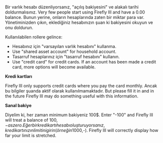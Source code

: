 Bir varlık hesabı düzenliyorsanız, "açılış bakiyesini" ve alakalı tarihi doldurmalısınız. Very few people start using Firefly III and have a 0.00 balance. Bunun yerine, onların hesaplarında zaten bir miktar para var. Yönetiminizden çıkın, eklediğiniz hesabınızın şuan ki bakiyesini okuyun ve onu doldurun.

Kullanılabilen rollere gelince:

- Hesabınız için "varsayılan varlık hesabını" kullanma.
- Use "shared asset account" for household account.
- Tasarruf hesaplarınız için "tasarruf hesabını" kullanın.
- Use "credit card" for credit cards. If an account has been made a credit card, more options will become available.

**Kredi kartları**

Firefly III only supports credit cards where you pay the card monthly. Ancak bu bilgiler şuanda aktif olarak kullanılmamaktadır. But please fill it in and in the future Firefly III may do something useful with this information.

**Sanal bakiye**

Diyelim ki, her zaman minimum bakiyeniz 100$. Enter "-100" and Firefly III will treat a balance of $100,- as zero. Eğer bir kredi kartı hesabı oluşturuyorsanız, kredi kartınızın limitini girin ( örneğin 1000$,-). Firefly III will correctly display how far your limit is stretched.